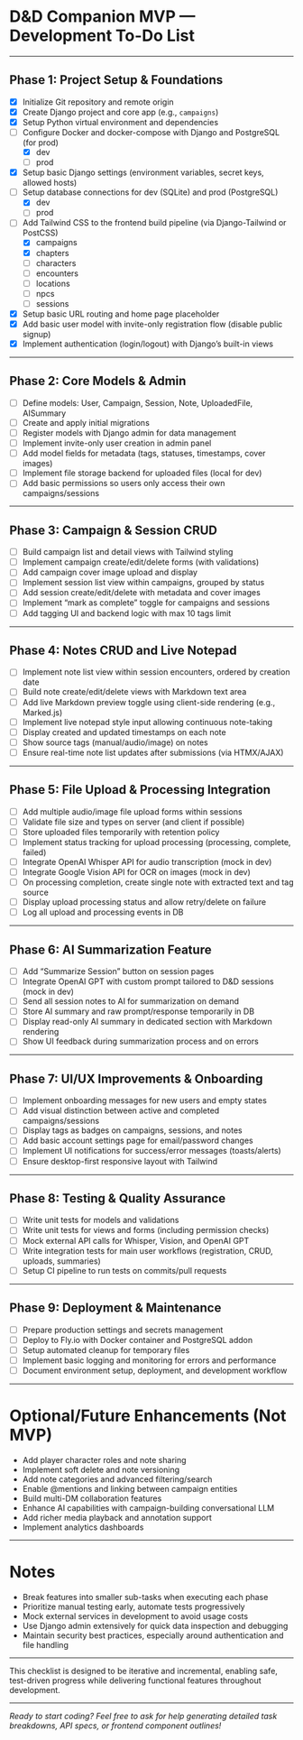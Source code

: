 # D&D Companion MVP — Development To-Do List

---

## Phase 1: Project Setup & Foundations

- [x] Initialize Git repository and remote origin
- [x] Create Django project and core app (e.g., `campaigns`)
- [x] Setup Python virtual environment and dependencies
- [ ] Configure Docker and docker-compose with Django and PostgreSQL (for prod)
  - [x] dev
  - [ ] prod
- [x] Setup basic Django settings (environment variables, secret keys, allowed hosts)
- [ ] Setup database connections for dev (SQLite) and prod (PostgreSQL)
  - [x] dev
  - [ ] prod
- [ ] Add Tailwind CSS to the frontend build pipeline (via Django-Tailwind or PostCSS)
  - [x] campaigns
  - [x] chapters
  - [ ] characters
  - [ ] encounters
  - [ ] locations
  - [ ] npcs
  - [ ] sessions
- [x] Setup basic URL routing and home page placeholder
- [x] Add basic user model with invite-only registration flow (disable public signup)
- [x] Implement authentication (login/logout) with Django’s built-in views

---

## Phase 2: Core Models & Admin

- [ ] Define models: User, Campaign, Session, Note, UploadedFile, AISummary
- [ ] Create and apply initial migrations
- [ ] Register models with Django admin for data management
- [ ] Implement invite-only user creation in admin panel
- [ ] Add model fields for metadata (tags, statuses, timestamps, cover images)
- [ ] Implement file storage backend for uploaded files (local for dev)
- [ ] Add basic permissions so users only access their own campaigns/sessions

---

## Phase 3: Campaign & Session CRUD

- [ ] Build campaign list and detail views with Tailwind styling
- [ ] Implement campaign create/edit/delete forms (with validations)
- [ ] Add campaign cover image upload and display
- [ ] Implement session list view within campaigns, grouped by status
- [ ] Add session create/edit/delete with metadata and cover images
- [ ] Implement “mark as complete” toggle for campaigns and sessions
- [ ] Add tagging UI and backend logic with max 10 tags limit

---

## Phase 4: Notes CRUD and Live Notepad

- [ ] Implement note list view within session encounters, ordered by creation date
- [ ] Build note create/edit/delete views with Markdown text area
- [ ] Add live Markdown preview toggle using client-side rendering (e.g., Marked.js)
- [ ] Implement live notepad style input allowing continuous note-taking
- [ ] Display created and updated timestamps on each note
- [ ] Show source tags (manual/audio/image) on notes
- [ ] Ensure real-time note list updates after submissions (via HTMX/AJAX)

---

## Phase 5: File Upload & Processing Integration

- [ ] Add multiple audio/image file upload forms within sessions
- [ ] Validate file size and types on server (and client if possible)
- [ ] Store uploaded files temporarily with retention policy
- [ ] Implement status tracking for upload processing (processing, complete, failed)
- [ ] Integrate OpenAI Whisper API for audio transcription (mock in dev)
- [ ] Integrate Google Vision API for OCR on images (mock in dev)
- [ ] On processing completion, create single note with extracted text and tag source
- [ ] Display upload processing status and allow retry/delete on failure
- [ ] Log all upload and processing events in DB

---

## Phase 6: AI Summarization Feature

- [ ] Add “Summarize Session” button on session pages
- [ ] Integrate OpenAI GPT with custom prompt tailored to D&D sessions (mock in dev)
- [ ] Send all session notes to AI for summarization on demand
- [ ] Store AI summary and raw prompt/response temporarily in DB
- [ ] Display read-only AI summary in dedicated section with Markdown rendering
- [ ] Show UI feedback during summarization process and on errors

---

## Phase 7: UI/UX Improvements & Onboarding

- [ ] Implement onboarding messages for new users and empty states
- [ ] Add visual distinction between active and completed campaigns/sessions
- [ ] Display tags as badges on campaigns, sessions, and notes
- [ ] Add basic account settings page for email/password changes
- [ ] Implement UI notifications for success/error messages (toasts/alerts)
- [ ] Ensure desktop-first responsive layout with Tailwind

---

## Phase 8: Testing & Quality Assurance

- [ ] Write unit tests for models and validations
- [ ] Write unit tests for views and forms (including permission checks)
- [ ] Mock external API calls for Whisper, Vision, and OpenAI GPT
- [ ] Write integration tests for main user workflows (registration, CRUD, uploads, summaries)
- [ ] Setup CI pipeline to run tests on commits/pull requests

---

## Phase 9: Deployment & Maintenance

- [ ] Prepare production settings and secrets management
- [ ] Deploy to Fly.io with Docker container and PostgreSQL addon
- [ ] Setup automated cleanup for temporary files
- [ ] Implement basic logging and monitoring for errors and performance
- [ ] Document environment setup, deployment, and development workflow

---

# Optional/Future Enhancements (Not MVP)

- Add player character roles and note sharing
- Implement soft delete and note versioning
- Add note categories and advanced filtering/search
- Enable @mentions and linking between campaign entities
- Build multi-DM collaboration features
- Enhance AI capabilities with campaign-building conversational LLM
- Add richer media playback and annotation support
- Implement analytics dashboards

---

# Notes

- Break features into smaller sub-tasks when executing each phase
- Prioritize manual testing early, automate tests progressively
- Mock external services in development to avoid usage costs
- Use Django admin extensively for quick data inspection and debugging
- Maintain security best practices, especially around authentication and file handling

---

This checklist is designed to be iterative and incremental, enabling safe, test-driven progress while delivering functional features throughout development.

---

_Ready to start coding? Feel free to ask for help generating detailed task breakdowns, API specs, or frontend component outlines!_
